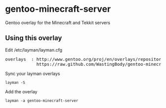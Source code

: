 gentoo-minecraft-server
=======================

Gentoo overlay for the Minecraft and Tekkit servers

Using this overlay
------------------
Edit /etc/layman/layman.cfg

<pre>overlays  : http://www.gentoo.org/proj/en/overlays/repositories.xml
            https://raw.github.com/WastingBody/gentoo-minecraft-server/master/gentoo-minecraft-server.xml</pre>

Sync your layman overlays

`layman -S`

Add the overlay

`layman -a gentoo-minecraft-server`
